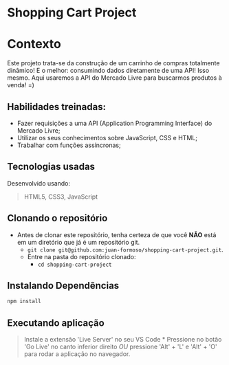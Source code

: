 # Shopping Cart Project

# Contexto

Este projeto trata-se da construção de um carrinho de compras totalmente dinâmico! E o melhor: consumindo dados diretamente de uma API! Isso mesmo. Aqui usaremos a API do Mercado Livre para buscarmos produtos à venda! =)

## Habilidades treinadas:

* Fazer requisições a uma API (Application Programming Interface) do Mercado Livre;
* Utilizar os seus conhecimentos sobre JavaScript, CSS e HTML;
* Trabalhar com funções assíncronas;

## Tecnologias usadas

Desenvolvido usando:
> HTML5, CSS3, JavaScript

## Clonando o repositório

* Antes de clonar este repositório, tenha certeza de que você **NÃO** está em um diretório que já é um repositório git.
  * `git clone git@github.com:juan-formoso/shopping-cart-project.git`.
  * Entre na pasta do repositório clonado:
    * `cd shopping-cart-project`

## Instalando Dependências

```bash
npm install
``` 

## Executando aplicação

  > Instale a extensão 'Live Server' no seu VS Code
    * Pressione no botão 'Go Live' no canto inferior direito *OU* pressione 'Alt' + 'L' e 'Alt' + 'O' para rodar a aplicação no navegador.